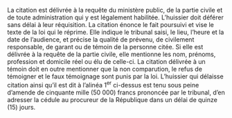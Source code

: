 La citation est délivrée à la requête du ministère public, de la partie civile et de toute administration qui y est légalement habilitée. L’huissier doit déférer sans délai à leur réquisition.
La citation énonce le fait poursuivi et vise le texte de la loi qui le réprime.
Elle indique le tribunal saisi, le lieu, l’heure et la date de l’audience, et précise la qualité de prévenu, de civilement responsable, de garant ou de témoin de la personne citée.
Si elle est délivrée à la requête de la partie civile, elle mentionne les nom, prénoms, profession et domicile réel ou élu de celle-ci.
La citation délivrée à un témoin doit en outre mentionner que la non comparution, le refus de témoigner et le faux témoignage sont punis par la loi.
L’huissier qui délaisse citation ainsi qu’il est dit à l’alinéa 1<sup>er</sup> ci-dessus est tenu sous peine d’amende de cinquante mille (50 000) francs prononcée par le tribunal, d’en adresser la cédule au procureur de la République dans un délai de quinze (15) jours.